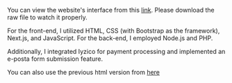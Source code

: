 You can view the website's interface from this [link](https://github.com/Full-Stack-Web-Developers01/EnkareHomeWebsite/blob/main/Tan%C4%B1t%C4%B1m.mp4). Please download the raw file to watch it properly.

For the front-end, I utilized HTML, CSS (with Bootstrap as the framework), Next.js, and JavaScript.
For the back-end, I employed Node.js and PHP.

Additionally, I integrated Iyzico for payment processing and implemented an e-posta form submission feature.

You can also use the previous html version from [here](https://furkanduzyol.github.io/Enkare-E-Commerce-Website/index.html)
